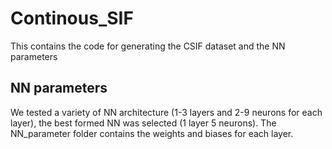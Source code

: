 # Continous_SIF
This contains the code for generating the CSIF dataset and the NN parameters
## NN parameters
We tested a variety of NN architecture (1-3 layers and 2-9 neurons for each layer), the best formed NN was selected (1 layer 5 neurons). The NN_parameter folder contains the weights and biases for each layer.
